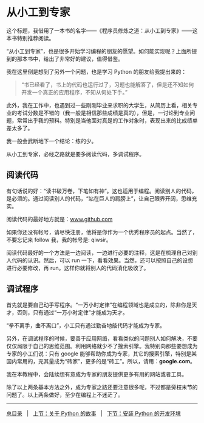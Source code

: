 # 从小工到专家

这个标题，我借用了一本书的名字——《程序员修炼之道：从小工到专家》——这本书特别推荐阅读。

“从小工到专家”，也是很多开始学习编程的朋友的愿望。如何能实现呢？上面所提到的那本书中，给出了非常好的建议，值得借鉴。

我在这里倒是想到了另外一个问题，也是学习 Python 的朋友给我提出来的：

>“书已经看了，书上的代码也运行过了，习题也能解答了，但是还不知如何开发一个真正的应用程序，不知从何处下手。”

此外，我在工作中，也遇到过一些刚刚毕业来求职的大学生，从简历上看，相关专业的考试分数是不错的（我一般是相信那些成绩是真的），但是，一讨论到专业问题，常常出乎我的预料。特别是当他面对真是的工作对象时，表现出来的比成绩单差太多了。

我一般会武断地下一个结论：练的少。

从小工到专家，必经之路就是要多阅读代码，多调试程序。

## 阅读代码

有句话说的好：“读书破万卷，下笔如有神”。这也适用于编程。阅读别人的代码，是必须的。通过阅读别人的代码，“站在巨人的肩膀上”，让自己眼界开阔，思维充实。

阅读代码的最好地方就是：www.github.com

如果你还没有帐号，请尽快注册，他将是你作为一个优秀程序员的起点。当然了，不要忘记来 follow 我，我的帐号是: qiwsir。

阅读代码最好的一个方法是一边阅读，一边进行必要的注释，这是在梳理自己对别人代码的认识。然后，可以 run 一下，看看效果。当然，还可以按照自己的设想进行必要修改，再 run。这样你就将别人的代码消化吸收了。

## 调试程序

首先就是要自己动手写程序。“一万小时定律”在编程领域也是成立的，除非你是天才，否则，只有通过“一万小时定律”才能成为天才。

“拳不离手，曲不离口”，小工只有通过勤奋地敲代码才能成为专家。

另外，在调试程序的时候，要善于应用网络，看看类似的问题别人如何解决，不要仅仅局限于自己的思维范围。利用网络就少不了搜索引擎。我特别向那些要想成为专家的小工们说：只有 google 能够帮助你成为专家，其它的搜索引擎，特别是某国内常用的，充其量成为“砖家”，更多的是“砖工”。所以，请用：**google.com**。

我在本教程中，会陆续想有意成为专家的朋友提供更多有用的网站或者工具。

除了以上两条基本方法之外，成为专家之路还要注意很多呢，不过都是旁枝末节的问题了。以上两条做好，至少在编程上不迷茫了。

---------

[总目录](./index.md)&nbsp;&nbsp;&nbsp;|&nbsp;&nbsp;&nbsp;[上节：关于 Python 的故事](./01.md)&nbsp;&nbsp;&nbsp;|&nbsp;&nbsp;&nbsp;[下节：安装 Python 的开发环境](./03.md)
